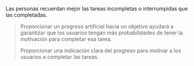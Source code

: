 Las personas recuerdan mejor las tareas incompletas o interrumpidas que las completadas.

> Proporcionar un progreso artificial hacia un objetivo ayudará a garantizar que los usuarios tengan más probabilidades de tener la motivación para completar esa tarea.
> 
> Proporcionar una indicación clara del progreso para motivar a los usuarios a completar las tareas.